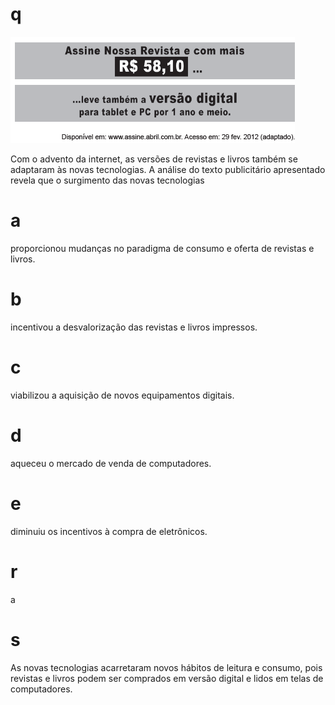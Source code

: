 # q
![](80fbb337-4555-b3d8-fe75-316fd0f2610b.png)

Com o advento da internet, as versões de revistas e livros também se adaptaram às novas tecnologias. A análise do texto publicitário apresentado revela que o surgimento das novas tecnologias

# a
proporcionou mudanças no paradigma de consumo e oferta de revistas e livros.

# b
incentivou a desvalorização das revistas e livros impressos.

# c
viabilizou a aquisição de novos equipamentos digitais.

# d
aqueceu o mercado de venda de computadores.

# e
diminuiu os incentivos à compra de eletrônicos.

# r
a

# s
As novas tecnologias acarretaram novos hábitos de leitura e consumo, pois revistas e livros podem ser comprados em versão digital e lidos em telas de computadores.
